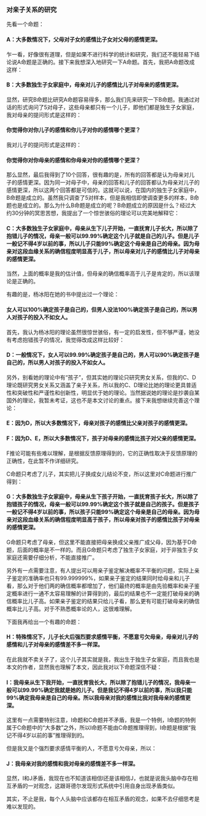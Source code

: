 ﻿### 对亲子关系的研究

先看一个命题：

#### A：大多数情况下，父母对子女的感情比子女对父母的感情更深。

乍一看，好像很有道理，但是如果不进行科学的统计和研究，我们还不能轻易下结论说A命题是正确的。接下来我想深入地研究一下A命题。首先，我把A命题改成这样：

#### B：大多数独生子女家庭中，母亲对儿子的感情比儿子对母亲的感情更深。

显然，研究B命题比研究A命题容易得多，那么我们先来研究一下B命题。我通过对话的形式询问了5对母子，这些母亲都只有一个儿子，即他们都是独生子女家庭，我对母亲的提问形式是这样的：

#### 你觉得你对你儿子的感情和你儿子对你的感情哪个更深？

我对儿子的提问形式是这样的：

#### 你觉得你对你母亲的感情和你母亲对你的感情哪个更深？

那么显然，最后我得到了10个回答，很有趣的是，所有的回答都是认为母亲对儿子的感情更深。因为同一对母子中，母亲的回答和儿子的回答都认为母亲对儿子的感情更深，所以这两个回答都是可信的。这就可以说，在国内的独生子女家庭中，B命题是成立的。虽然我只调查了5对样本，但是我相信即使调查更多的样本，B命题也是成立的。那么为什么B命题是成立的呢？B命题成立的原因是什么？经过大约30分钟的冥思苦想，我提出了一个惊世骇俗的理论可以完美地解释它：

#### C：大多数独生子女家庭中，母亲从生下儿子开始，一直抚育儿子长大，所以除了抱错儿子的情况，母亲一般可以99.99%确定这个儿子就是自己的儿子。但是儿子一般记不得4岁以前的事，所以儿子只能99%确定这个母亲是自己的母亲。因为母亲对这段血缘关系的确信程度明显高于儿子，所以母亲对儿子的感情比儿子对母亲的感情更深。

当然，上面的概率是我的估计值，但母亲的确信概率高于儿子是肯定的，所以该理论是正确的。

有趣的是，杨冰阳在她的书中提出过一个理论：

#### 女人可以100%确定孩子是自己的，但男人没法100%确定孩子是自己的，所以男人对孩子的投入不如女人。

首先，我认为杨冰阳的理论虽然很惊世骇俗，有一定的启发性，但不够严谨，她没有考虑抱错孩子的情况，我觉得改成这样比较好：

#### D：一般情况下，女人可以99.99%确定孩子是自己的，男人可以90%确定孩子是自己的，所以男人对孩子的投入不如女人。

另外，别看她的理论中有“孩子”，但其实她的理论只研究男女关系，但我的C、D理论既研究男女关系又涵盖了亲子关系，所以我的C、D理论比她的理论更具普适性和突破性和严谨性和创新性，明显优于她的理论。当然据说她的理论是抄袭自某国外的理论，我暂未考证，这也不是本文讨论的重点。接下来我想继续完善这个理论：

#### E：因为D，所以大多数情况下，母亲对孩子的感情比父亲对孩子的感情更深。

#### F：因为D、E，所以大多数情况下，孩子对母亲的感情比孩子对父亲的感情更深。

F推论可能有些难以理解，是根据反馈原理得到的，它的正确性取决于反馈原理的正确性，在此暂不作详细研究。

C命题只考虑了儿子，其实把儿子换成女儿结论不变，所以这里对C命题进行推广得到：

#### G：大多数独生子女家庭中，母亲从生下孩子开始，一直抚育孩子长大，所以除了抱错孩子的情况，母亲一般可以99.99%确定这个孩子就是自己的孩子。但是孩子一般记不得4岁以前的事，所以孩子只能99%确定这个母亲是自己的母亲。因为母亲对这段血缘关系的确信程度明显高于孩子，所以母亲对孩子的感情比孩子对母亲的感情更深。

G命题只考虑了母亲，但这里不能直接把母亲换成父亲推广成父母，因为基于D命题，后面的概率是不一样的。而且G命题只考虑了独生子女家庭，对于非独生子女家庭还需要仔细分析，不能直接推广。

另外有一点需要注意，有人提出可以用亲子鉴定解决概率不平衡的问题，实际上亲子鉴定的准确率也只有99.999999%，如果亲子鉴定的结果同时给母亲和儿子看，那么对于他们两的确信概率都增加了，他们最终的概率是由先验概率和亲子鉴定概率进行一通不太容易理解的计算得到的，最后的结果也不一定能打破母亲的确信概率比儿子高。如果亲子鉴定的结果只给儿子看，那么更有可能打破母亲的确信概率比儿子高。对于不熟悉概率论的人，这很难理解。

下面我再给出一个有趣的命题：

#### H：特殊情况下，儿子长大后强烈要求感情平衡，不愿意亏欠母亲，母亲对儿子的感情和儿子对母亲的感情差不多一样深。

在此我就不卖关子了，这个儿子其实就是我，我出生于独生子女家庭，而且我也是本文的作者，显然我也理解了本文，因此我对以下命题深信不疑：

#### I：我母亲从生下我开始，一直抚育我长大，所以除了抱错儿子的情况，我母亲一般可以99.99%确定我就是她的儿子。但是我记不得4岁以前的事，所以我只能99%确定我母亲是自己的母亲。所以我母亲对我的感情比我对我母亲的感情更深。

这里有一点需要特别注意，I命题和C命题并不矛盾，我是一个特例，I命题的特例属于C命题中的“大多数”之外，所以I命题不能由C命题推理得到，I命题是根据“我记不得4岁以前的事”推理得到的。

但是我又是个强烈要求感情平衡的人，不愿意亏欠母亲，所以：

#### J：我母亲对我的感情和我对母亲的感情差不多一样深。

显然，I和J矛盾，我现在也不知道该相信I还是该相信J，也就是说我头脑中存在相互矛盾的一对观念，这跟哥德尔发现形式系统中引用自身出现矛盾类似。

其实，不止是我，每个人头脑中应该都存在相互矛盾的观念，如果不去仔细思考是难以发现的。

